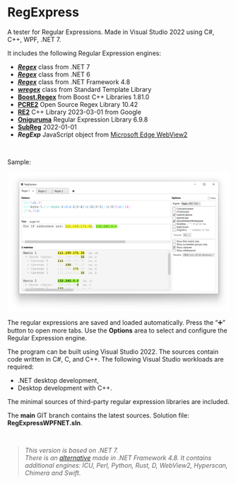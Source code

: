 ﻿# RegExpress

A tester for Regular Expressions. Made in Visual Studio 2022 using C#, C++, WPF, .NET 7.

It includes the following Regular Expression engines:

* **[_Regex_](https://learn.microsoft.com/en-us/dotnet/api/system.text.regularexpressions.regex?view=net-7.0)** class from .NET 7
* **[_Regex_](https://learn.microsoft.com/en-us/dotnet/api/system.text.regularexpressions.regex?view=net-6.0)** class from .NET 6
* **[_Regex_](https://learn.microsoft.com/en-us/dotnet/api/system.text.regularexpressions.regex?view=netframework-4.8)** class from .NET Framework 4.8
* **[_wregex_](https://docs.microsoft.com/en-us/cpp/standard-library/regex)** class from Standard Template Library
* **[Boost.Regex](https://www.boost.org/doc/libs/1_75_0/libs/regex/doc/html/index.html)** from Boost C++ Libraries 1.81.0
* **[PCRE2](https://pcre.org/)** Open Source Regex Library 10.42
* **[RE2](https://github.com/google/re2)** C++ Library 2023-03-01 from Google
* **[Oniguruma](https://github.com/kkos/oniguruma)** Regular Expression Library 6.9.8
* **[SubReg](https://github.com/mattbucknall/subreg)** 2022-01-01
* **_RegExp_** JavaScript object from [Microsoft Edge WebView2](https://docs.microsoft.com/en-us/microsoft-edge/webview2/)

<br/>

Sample:

![Screenshot of RegExpress](Screenshot1.png)

The regular expressions are saved and loaded automatically. Press the “➕” button to open more tabs. Use the **Options** area to
select and configure the Regular Expression engine.

The program can be built using Visual Studio 2022. The sources contain code written in C#, C, and C++. The following Visual Studio workloads are required:

* .NET desktop development,
* Desktop development with C++.

The minimal sources of third-party regular expression libraries are included.

The **main** GIT branch contains the latest sources. Solution file: **RegExpressWPFNET.sln**.

<br/>


> _This version is based on .NET 7._<br/>
> _There is an [alternative](https://github.com/Viorel/RegExpress_WPFFW) made in .NET Framework 4.8. It contains additional engines: ICU, Perl, Python, Rust, D, WebView2, Hyperscan, Chimera and Swift._
